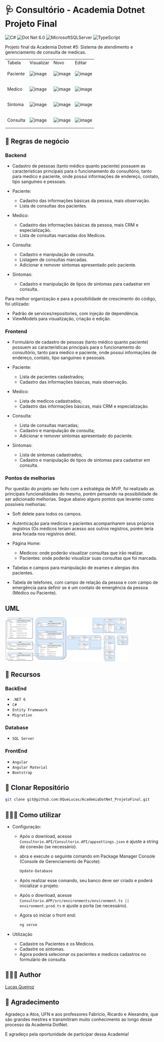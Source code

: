 # 🩺 Consultório - Academia Dotnet Projeto Final
![C#](https://img.shields.io/badge/c%23-%23239120.svg?logo=C-sharp&logoColor=white)  ![Dot Net 6.0](https://img.shields.io/badge/6.0-blueviolet?logo=.net&logoColor=white)
 ![MicrosoftSQLServer](https://img.shields.io/badge/Microsoft%20SQL%20Server-CC2927?logo=microsoft%20sql%20server&logoColor=white) ![TypeScript](https://img.shields.io/badge/typescript-%23007ACC.svg?logo=typescript&logoColor=white) 
 
Projeto final da Academia Dotnet #5: Sistema de atendimento e gerenciamento de consulta de medicas.

<table>
  <tr>
    <td>Tabela</td>
    <td>Visualizar</td>
    <td>Novo</td>
    <td>Editar</td>
  </tr>
  <tr>
    <td>Paciente</td>
    <td> 
      
  ![image](https://github.com/OQueLucas/AcademiaDotNet_ProjetoFinal/assets/36959868/2ef4eac5-26b4-42aa-8783-1e9cc9795a82)
    </td>
    <td>
  ![image](https://github.com/OQueLucas/AcademiaDotNet_ProjetoFinal/assets/36959868/6542f85b-9512-4c49-8a6e-26ad3a54aee6)
    </td>
    <td>
![image](https://github.com/OQueLucas/AcademiaDotNet_ProjetoFinal/assets/36959868/e72d2173-91fa-46aa-9cf3-91b07fd42f91)
    </td>
</tr>
  <tr>
    <td>Medico</td>
    <td> 
    
![image](https://github.com/OQueLucas/AcademiaDotNet_ProjetoFinal/assets/36959868/d46aae1b-7fd7-42c1-8578-83f82aad63d9)
    </td>
    <td> 
![image](https://github.com/OQueLucas/AcademiaDotNet_ProjetoFinal/assets/36959868/b7c70760-2cc1-42fe-a562-cec4f222b866)
    </td>
    <td> 
![image](https://github.com/OQueLucas/AcademiaDotNet_ProjetoFinal/assets/36959868/d2e30d02-e54d-464d-b108-092fa9a47d35)
    </td>
</tr>
  <tr>
<td>Sintoma</td>
    
  <td> 
    
![image](https://github.com/OQueLucas/AcademiaDotNet_ProjetoFinal/assets/36959868/b6d71b7c-92cf-4565-8751-5b2c5597086f)
    </td>
    <td> 
![image](https://github.com/OQueLucas/AcademiaDotNet_ProjetoFinal/assets/36959868/565e0823-cf03-4007-8c83-5329950db971)
    </td>
    <td> 
![image](https://github.com/OQueLucas/AcademiaDotNet_ProjetoFinal/assets/36959868/9cb26b2b-4c1b-4bcc-a7a2-9ddc3fa7cb30)
    </td>
</tr>
  <tr>
<td>Consulta</td>
    
  <td> 
    
![image](https://github.com/OQueLucas/AcademiaDotNet_ProjetoFinal/assets/36959868/8abc3543-5071-4a66-90b8-2545fa46d4cc)
    </td>
    <td> 
![image](https://github.com/OQueLucas/AcademiaDotNet_ProjetoFinal/assets/36959868/8ed36b4b-22d3-48f3-89cd-9076ed1291ff)
    </td>
    <td> 
![image](https://github.com/OQueLucas/AcademiaDotNet_ProjetoFinal/assets/36959868/202bc987-6e44-442d-a9e4-ea00adca47d7)
    </td>
  </tr>
</table>

## 📐 Regras de negócio

### Backend

- Cadastro de pessoas (tanto médico quanto paciente) possuem as características principais para o funcionamento do consultório, tanto para medico e paciente, onde possui informações de endereço, contato, tipo sanguíneo e pessoais.

- Paciente:
  - Cadastro das informações básicas da pessoa, mais observação.
  - Lista de consultas dos pacientes.

- Medico:
  - Cadastro das informações básicas da pessoa, mais CRM e especialização.
  - Lista de consultas marcadas dos Medicos.

- Consulta:
  - Cadastro e manipulação de consulta.
  - Listagem de consultas marcadas.
  - Adicionar e remover sintomas apresentado pelo paciente.

- Sintomas:
  - Cadastro e manipulação de tipos de sintomas para cadastrar em consulta.

Para melhor organização e para a possibilidade de crescimento do código, foi utilizado:

- Padrão de services/repositories, com injeção de dependência.
- ViewModels para visualização, criação e edição.

### Frontend

- Formulário de cadastro de pessoas (tanto médico quanto paciente) possuem as características principais para o funcionamento do consultório, tanto para medico e paciente, onde possui informações de endereço, contato, tipo sanguíneo e pessoais.

- Paciente:
  - Lista de pacientes cadastrados;
  - Cadastro das informações básicas, mais observação.

- Medico:
  - Lista de medicos cadastrados;
  - Cadastro das informações básicas, mais CRM e especialização.

- Consulta:
  - Lista de consultas marcadas;
  - Cadastro e manipulação de consulta;
  - Adicionar e remover sintomas apresentado do paciente.

- Sintomas:
  - Lista de sintomas cadastrados;
  - Cadastro e manipulação de tipos de sintomas para cadastrar em consulta.

### Pontos de melhorias

Por questão do projeto ser feito com a estratégia de MVP, foi realizado as principais funcionalidades do mesmo, porém pensando na possibilidade de ser adicionado melhorias. Segue abaixo alguns pontos que levantei como possíveis melhorias:

- Soft delete para todos os campos.

- Autenticação para medicos e pacientes acompanharem seus próprios registros (Os médicos teriam acesso aos outros registros, porém teria área focada nos registros dele).

- Página Home:
  - Medicos: onde poderão visualizar consultas que irão realizar.
  - Pacientes: onde poderão visualizar suas consultas que foi marcada.

- Tabelas e campos para manipulação de exames e alergias dos pacientes.

- Tabela de telefones, com campo de relação da pessoa e com campo de emergência para definir se é um contato de emergência da pessoa (Médico ou Paciente).

## UML

<div style="display:flex">
  <img src="https://github.com/OQueLucas/AcademiaDotNet_ProjetoFinal/blob/main/Arquitetura/Escopo%20base%20-%20Hospital.jpg" title="UML escopo inicial" alt="UML do escopo inicial do projeto com tabelas simplificadas" width="40%">
  <img src="https://github.com/OQueLucas/AcademiaDotNet_ProjetoFinal/blob/main/Arquitetura/Escopo%20final%20-%20Hospital.jpg" title="UML escopo final" alt="UML do escopo final do projeto com tabelas mais robustas" width="40%">
</div>

## 🔧 Recursos

### BackEnd

- `.NET 6`
- `C#`
- `Entity Framework`
- `Migration`

### Database

- `SQL Server`

### FrontEnd

- `Angular`
- `Angular Material`
- `Bootstrap`

## 🔻 Clonar Repositório

```bash
git clone git@github.com:OQueLucas/AcademiaDotNet_ProjetoFinal.git
```

## 🧑🏽‍💻 Como utilizar

- Configuração:

  - Após o download, acesse `Consultorio.API/Consultorio.API/appsettings.json` e ajuste a string de conexão (se necessário).

  - abra e execute o seguinte comando em Package Manager Console (Console de Gerenciamento de Pacote):

    ```bash
    Update-Database
    ```

  - Após realizar esse comando, seu banco deve ser criado e poderá inicializar o projeto.

  - Após o download, acesse `Consultorio.APP/src/environments/environment.ts || environment.prod.ts` e ajuste a porta (se necessário).

  - Agora só iniciar o front end:

    ```bash
    ng serve
    ```

- Utilização

  - Cadastre os Pacientes e os Medicos.
  - Cadastre os sintomas.
  - Agora poderá selecionar os pacientes e medicos cadastros no formulário de consulta.

## 👨🏻‍🦱 Author

[Lucas Queiroz](https://github.com/OQueLucas/)

## 🎁 Agradecimento

Agradeço a Atos, UFN e aos professores Fabrício, Ricardo e Alexandre, que são grandes mestres e transmitiram muito conhecimento ao longo desse processo da Academia DotNet.

E agradeço pela oportunidade de participar dessa Academia!
